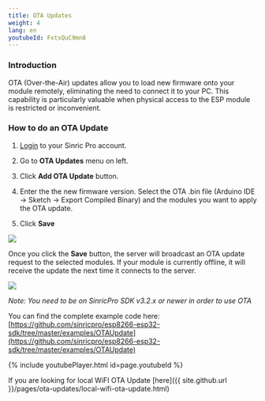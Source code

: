 ```yaml
---
title: OTA Updates
weight: 4
lang: en
youtubeId: FxtsQuC9mn8
---
```


### Introduction 

OTA (Over-the-Air) updates allow you to load new firmware onto your module remotely, eliminating the need to connect it to your PC. This capability is particularly valuable when physical access to the ESP module is restricted or inconvenient.




### How to do an OTA Update

1. [Login](http://portal.sinric.pro) to your Sinric Pro account.

2. Go to **OTA Updates** menu on left.

3. Click **Add OTA Update** button.

4. Enter the the new firmware version. Select the OTA .bin file (Arduino IDE -> Sketch -> Export Compiled Binary) and the modules you want to apply the OTA update.

5. Click **Save**

<img src="{{ site.github.url }}/public/img/sinricpro-ota-update-upload.png">

Once you click the **Save** button, the server will broadcast an OTA update request to the selected modules. If your module is currently offline, it will receive the update the next time it connects to the server.

<img src="{{ site.github.url }}/public/img/sinricpro-ota-update-inprogress.png">

*Note: You need to be on SinricPro SDK v3.2.x or newer in order to use OTA*

You can find the complete example code here: 
[https://github.com/sinricpro/esp8266-esp32-sdk/tree/master/examples/OTAUpdate](https://github.com/sinricpro/esp8266-esp32-sdk/tree/master/examples/OTAUpdate)


{% include youtubePlayer.html id=page.youtubeId %}

If you are looking for local WiFI OTA Update [here]({{ site.github.url }}/pages/ota-updates/local-wifi-ota-update.html)